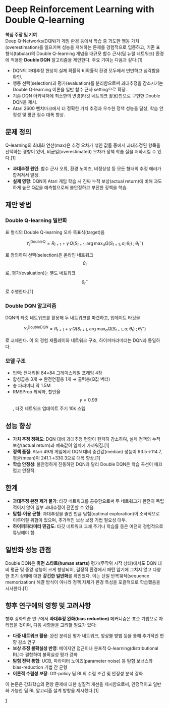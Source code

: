 # Deep Reinforcement Learning with Double Q-learning

**핵심 주장 및 기여**  
Deep Q-Networks(DQN)가 게임 환경 등에서 학습 중 과도한 행동 가치(overestimation)를 일으키며 성능을 저해하는 문제를 경험적으로 입증하고, 기존 표 형식(tabular)의 Double Q-learning 개념을 대규모 함수 근사(딥 뉴럴 네트워크) 환경에 적용한 **Double DQN** 알고리즘을 제안한다. 주요 기여는 다음과 같다:[1]
- DQN의 과대추정 현상이 실제 확률적·비확률적 환경 모두에서 빈번하고 심각함을 확인.  
- 행동 선택(selection)과 평가(evaluation)를 분리함으로써 과대추정을 감소시키는 Double Q-learning 이론을 일반 함수 근사 setting으로 확장.  
- 기존 DQN 아키텍처에 최소한의 변경(타깃 네트워크 활용)만으로 구현한 Double DQN을 제시.  
- Atari 2600 벤치마크에서 더 정확한 가치 추정과 우수한 정책 성능을 달성, 학습 안정성 및 평균 점수 대폭 향상.

## 문제 정의  
Q-learning의 최대화 연산(max)은 추정 오차가 섞인 값들 중에서 과대추정된 항목을 선택하는 경향이 있어, 비균일(overestimated) 오차가 정책 학습 질을 저하시킬 수 있다.[1]
- **과대추정 원인**: 함수 근사 오류, 환경 노이즈, 비정상성 등 모든 형태의 추정 에러가 합쳐져서 발생.  
- **실제 영향**: DQN이 Atari 게임 학습 시 진짜 누적 보상(actual return)에 비해 과도하게 높은 Q값을 예측함으로써 불안정하고 부진한 정책을 학습.

## 제안 방법  
### Double Q-learning 일반화  
표 형식의 Double Q-learning 오차 목표식(target)을  

$$
Y^\text{DoubleQ}_t = R_{t+1} + \gamma\,Q\bigl(S_{t+1},\,\arg\max_a Q(S_{t+1},a;\theta_t)\;;\theta^-_t\bigr)
$$  

로 정의하여 선택(selection)은 온라인 네트워크 $$\theta_t$$로, 평가(evaluation)는 별도 네트워크 $$\theta^-_t$$로 수행한다.[1]

### Double DQN 알고리즘  
DQN의 타깃 네트워크를 활용해 두 네트워크를 마련하고, 업데이트 타깃을  

$$
Y^\text{DoubleDQN}_t = R_{t+1} + \gamma\,Q\bigl(S_{t+1},\,\arg\max_a Q(S_{t+1},a;\theta_t)\;;\theta^-_t\bigr)
$$  

로 교체한다. 이 외 경험 재플레이와 네트워크 구조, 하이퍼파라미터는 DQN과 동일하다.

### 모델 구조  
- 입력: 전처리된 84×84 그레이스케일 프레임 4장  
- 합성곱층 3개 → 완전연결층 1개 → 출력층(Q값 벡터)  
- 총 파라미터 약 1.5M  
- RMSProp 최적화, 할인율 $$\gamma=0.99$$, 타깃 네트워크 업데이트 주기 10k 스텝  

## 성능 향상  
- **가치 추정 정확도**: DQN 대비 과대추정 편향이 현저히 감소하여, 실제 정책의 누적 보상(actual return)과 예측값이 일치에 가까워짐.[1]
- **정책 품질**: Atari 49개 게임에서 DQN 대비 중간값(median) 성능이 93.5→114.7, 평균(mean)이 241.1→330.3으로 대폭 향상.[1]
- **학습 안정성**: 불안정하게 진동하던 DQN과 달리 Double DQN은 학습 곡선이 매끄럽고 안정적.  

## 한계  
- **과대추정 완전 제거 불가**: 타깃 네트워크를 공유함으로써 두 네트워크가 완전히 독립적이지 않아 일부 과대추정이 잔존할 수 있음.  
- **탐험-이용 균형**: 과대추정을 줄인 만큼 탐험(optimal exploration)이 소극적으로 이루어질 위험이 있으며, 추가적인 보상 보정 기법 필요성 대두.  
- **하이퍼파라미터 민감도**: 타깃 네트워크 교체 주기나 학습률 등은 여전히 경험적으로 튜닝해야 함.

## 일반화 성능 관점  
Double DQN은 **휴먼 스타트(human starts)** 평가(무작위 시작 상태)에서도 DQN 대비 평균 및 중앙 성능이 크게 향상되어, 결정적 환경에서 패턴 암기에 그치지 않고 다양한 초기 상태에 대한 **강건한 일반화**를 확인했다. 이는 단일 반복궤적(sequence memorization) 해결 방식이 아니라 정책 자체가 환경 특성을 포괄적으로 학습했음을 시사한다.[1]

## 향후 연구에의 영향 및 고려사항  
향후 강화학습 연구에서 **과대추정 완화(bias reduction)** 메커니즘은 표준 기법으로 자리잡을 것이며, 다음 사항들을 고려할 필요가 있다:  
- **다중 네트워크 활용**: 완전 분리된 평가 네트워크, 앙상블 방법 등을 통해 추가적인 편향 감소 연구  
- **보상 추정 불확실성 반영**: 베이지안 접근이나 분포적 Q-learning(distributional RL)과 결합하여 불확실성 평가 강화  
- **탐험 전략 통합**: UCB, 파라미터 노이즈(parameter noise) 등 탐험 보너스와 bias-reduction 기법 간 균형  
- **이론적 수렴성 보장**: Off-policy 딥 RL의 수렴 조건 및 안정성 분석 강화  

이 논문은 강화학습의 편향 문제에 대한 실질적 개선을 제시함으로써, 안정적이고 일반화 가능한 딥 RL 알고리즘 설계 방향을 제시했다.[1]

[1](https://ppl-ai-file-upload.s3.amazonaws.com/web/direct-files/attachments/65988149/6bcc00af-26c0-47c0-841e-689bbd56d0bc/1509.06461v3.pdf)
